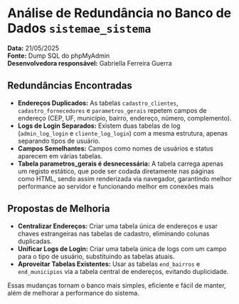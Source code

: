 # Análise de Redundância no Banco de Dados `sistemae_sistema`

**Data:** 21/05/2025   
**Fonte:** Dump SQL do phpMyAdmin   
**Desenvolvedora responsável:** Gabriella Ferreira Guerra   

## Redundâncias Encontradas

- **Endereços Duplicados:** As tabelas `cadastro_clientes`, `cadastro_fornecedores` e `parametros_gerais` repetem campos de endereço (CEP, UF, município, bairro, endereço, número, complemento).
- **Logs de Login Separados:** Existem duas tabelas de log (`admin_log_login` e `cliente_log_login`) com a mesma estrutura, apenas separando tipos de usuário.
- **Campos Semelhantes:** Campos como nomes de usuários e status aparecem em várias tabelas.
- **Tabela parametros_gerais é desnecessária:** A tabela carrega apenas um registo estático, que pode ser codada diretamente nas páginas como HTML, sendo assim renderizada via navegador, garantindo melhor performance ao servidor e funcionando melhor em conexões mais

## Propostas de Melhoria

- **Centralizar Endereços:** Criar uma tabela única de endereços e usar chaves estrangeiras nas tabelas de cadastro, eliminando colunas duplicadas.
- **Unificar Logs de Login:** Criar uma tabela única de logs com um campo para o tipo de usuário, substituindo as tabelas atuais.
- **Aproveitar Tabelas Existentes:** Usar as tabelas `end_bairros` e `end_municipios` via a tabela central de endereços, evitando duplicidade.

Essas mudanças tornam o banco mais simples, eficiente e fácil de manter, além de melhorar a performance do sistema.
